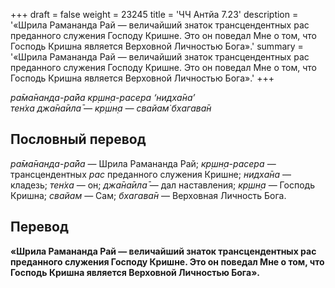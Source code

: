+++
draft = false
weight = 23245
title = 'ЧЧ Антйа 7.23'
description = '«Шрила Рамананда Рай — величайший знаток трансцендентных рас преданного служения Господу Кришне. Это он поведал Мне о том, что Господь Кришна является Верховной Личностью Бога».'
summary = '«Шрила Рамананда Рай — величайший знаток трансцендентных рас преданного служения Господу Кришне. Это он поведал Мне о том, что Господь Кришна является Верховной Личностью Бога».'
+++

_ра̄ма̄нанда-ра̄йа кр̣шн̣а-расера ‘нидха̄на’  
тен̇ха джа̄на̄ила̄ — кр̣шн̣а — свайам̇ бхагава̄н_

## Пословный перевод

_ра̄ма̄нанда_\-_ра̄йа_ — Шрила Рамананда Рай; _кр̣шн̣а_\-_расера_ — трансцендентных _рас_ преданного служения Кришне; _нидха̄на_ — кладезь; _тен̇ха_ — он; _джа̄на̄ила̄_ — дал наставления; _кр̣шн̣а_ — Господь Кришна; _свайам_ — Сам; _бхагава̄н_ — Верховная Личность Бога.

## Перевод

**«Шрила Рамананда Рай — величайший знаток трансцендентных рас преданного служения Господу Кришне. Это он поведал Мне о том, что Господь Кришна является Верховной Личностью Бога».**
